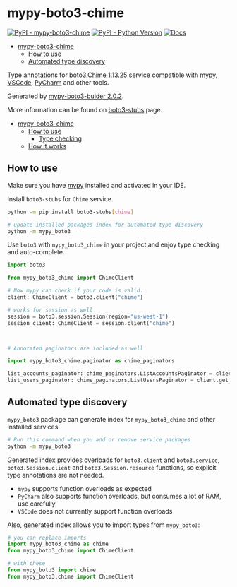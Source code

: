 # mypy-boto3-chime

[![PyPI - mypy-boto3-chime](https://img.shields.io/pypi/v/mypy-boto3-chime.svg?color=blue)](https://pypi.org/project/mypy-boto3-chime)
[![PyPI - Python Version](https://img.shields.io/pypi/pyversions/mypy-boto3-chime.svg?color=blue)](https://pypi.org/project/mypy-boto3-chime)
[![Docs](https://img.shields.io/readthedocs/mypy-boto3-builder.svg?color=blue)](https://mypy-boto3-builder.readthedocs.io/)

- [mypy-boto3-chime](#mypy-boto3-chime)
  - [How to use](#how-to-use)
  - [Automated type discovery](#automated-type-discovery)


Type annotations for
[boto3.Chime 1.13.25](https://boto3.amazonaws.com/v1/documentation/api/1.13.25/reference/services/chime.html#Chime) service
compatible with [mypy](https://github.com/python/mypy), [VSCode](https://code.visualstudio.com/),
[PyCharm](https://www.jetbrains.com/pycharm/) and other tools.

Generated by [mypy-boto3-buider 2.0.2](https://github.com/vemel/mypy_boto3_builder).

More information can be found on [boto3-stubs](https://pypi.org/project/boto3-stubs/) page.

- [mypy-boto3-chime](#mypy-boto3-chime)
  - [How to use](#how-to-use)
    - [Type checking](#type-checking)
  - [How it works](#how-it-works)

## How to use

Make sure you have [mypy](https://github.com/python/mypy) installed and activated in your IDE.

Install `boto3-stubs` for `Chime` service.

```bash
python -m pip install boto3-stubs[chime]

# update installed packages index for automated type discovery
python -m mypy_boto3
```

Use `boto3` with `mypy_boto3_chime` in your project and enjoy type checking and auto-complete.

```python
import boto3

from mypy_boto3_chime import ChimeClient

# Now mypy can check if your code is valid.
client: ChimeClient = boto3.client("chime")

# works for session as well
session = boto3.session.Session(region="us-west-1")
session_client: ChimeClient = session.client("chime")



# Annotated paginators are included as well

import mypy_boto3_chime.paginator as chime_paginators

list_accounts_paginator: chime_paginators.ListAccountsPaginator = client.get_paginator("list_accounts")
list_users_paginator: chime_paginators.ListUsersPaginator = client.get_paginator("list_users")
```

## Automated type discovery

`mypy_boto3` package can generate index for `mypy_boto3_chime` and other installed services.

```bash
# Run this command when you add or remove service packages
python -m mypy_boto3
```

Generated index provides overloads for `boto3.client` and `boto3.service`,
`boto3.Session.client` and `boto3.Session.resource` functions,
so explicit type annotations are not needed.

- `mypy` supports function overloads as expected
- `PyCharm` also supports function overloads, but consumes a lot of RAM, use carefully
- `VSCode` does not currently support function overloads

Also, generated index allows you to import types from `mypy_boto3`:

```python
# you can replace imports
import mypy_boto3_chime as chime
from mypy_boto3_chime import ChimeClient

# with these
from mypy_boto3 import chime
from mypy_boto3.chime import ChimeClient
```